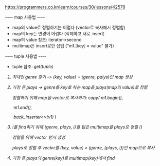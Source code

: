 https://programmers.co.kr/learn/courses/30/lessons/42579

---- map 사용법 ----

- map의 value로 정렬하기는 어렵다 (vector로 복사해서 정렬함)
- map의 key는 변경이 어렵다 (삭제하고 새로 insert)
- map의 value 참조: iterator->second
- multimap은 insert로만 삽입 ("m1.[key] = value" 불가)

---- tuple 사용법 ----

- tuple 참조: get<i>(tuple)



1. 최대인 genre 찾기 -> (key, value) = (genre, palys)인 map 생성

2. 가장 큰 plays -> genre를 key로 하는 map을 plays(map의 value)로 정렬

   정렬하기 위해 map을 vector로 복사하기: copy( m1.begin(),

   ​                                                                                  m1.end(),

   ​                                                                                  back_inserter<>(v1) )

3. i를 find하기 위해 {genre, plays, i}를 담은 multimap을 plays로 정렬 ()

   정렬을 위해 vector<tuple> 먼저 생성

   plays로 정렬 후 vector를 (key, value) = (genre, {plays, i})인 map으로 복사

4. 가장 큰 plays의 genre(key)를 multimap(key)에서 find

